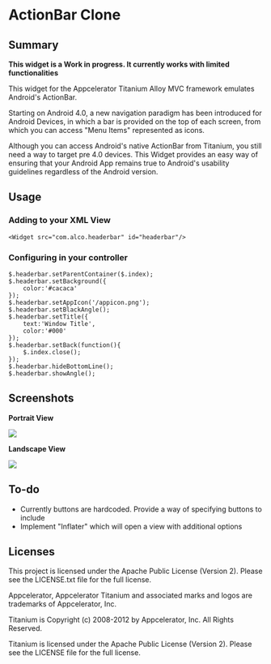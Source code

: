 # ActionBar Clone

## Summary

**This widget is a Work in progress.  It currently works with limited functionalities**

This widget for the Appcelerator Titanium Alloy MVC framework emulates Android's ActionBar.

Starting on Android 4.0, a new navigation paradigm has been introduced for Android Devices, in which a bar is provided on the top of each screen, from which you can access "Menu Items" represented as icons.

Although you can access Android's native ActionBar from Titanium, you still need a way to target pre 4.0 devices.  This Widget provides an easy way of ensuring that your Android App remains true to Android's usability guidelines regardless of the Android version.

## Usage

### Adding to your XML View

```
<Widget src="com.alco.headerbar" id="headerbar"/> 
```
### Configuring in your controller

```
$.headerbar.setParentContainer($.index);
$.headerbar.setBackground({
	color:'#cacaca'
});
$.headerbar.setAppIcon('/appicon.png');
$.headerbar.setBlackAngle();
$.headerbar.setTitle({
	text:'Window Title',
	color:'#000'
});
$.headerbar.setBack(function(){
	$.index.close();
});
$.headerbar.hideBottomLine();
$.headerbar.showAngle();
```


## Screenshots

**Portrait View**

![](http://s23.postimg.org/vppob5nxn/Screen_Shot_2013_05_09_at_10_11_24_AM.png)

**Landscape View**

![](http://s17.postimg.org/wcr99ll6n/Screen_Shot_2013_05_09_at_10_11_40_AM.png)


## To-do 

* Currently buttons are hardcoded.  Provide a way of specifying buttons to include
* Implement "Inflater" which will open a view with additional options


## Licenses
This project is licensed under the Apache Public License (Version 2). Please see the LICENSE.txt file for the full license.

Appcelerator, Appcelerator Titanium and associated marks and logos are 
trademarks of Appcelerator, Inc. 

Titanium is Copyright (c) 2008-2012 by Appcelerator, Inc. All Rights Reserved.

Titanium is licensed under the Apache Public License (Version 2). Please
see the LICENSE file for the full license.